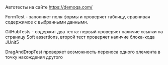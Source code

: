 Автотесты на сайте https://demoqa.com/

FormTest - заполняет поля формы и проверяет таблицу, сравнивая содержимое с выбранными данными.

GitHubTests - содержит два теста:
первый проверяет наличие ссылки на страницу Soft assertions, 
второй тест проверяет наличие блока-кода JUnit5

DragAndDropTest проверяет возможность переноса одного элемента в точку нахождения другого
